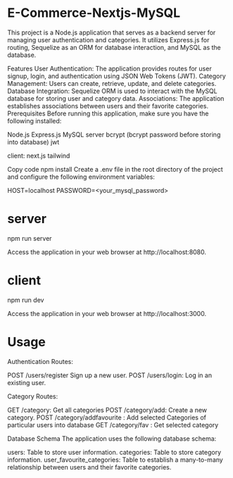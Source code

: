 # E-Commerce-Nextjs-MySQL

This project is a Node.js application that serves as a backend server for managing user authentication and categories. It utilizes Express.js for routing, Sequelize as an ORM for database interaction, and MySQL as the database.

Features
User Authentication: The application provides routes for user signup, login, and authentication using JSON Web Tokens (JWT).
Category Management: Users can create, retrieve, update, and delete categories.
Database Integration: Sequelize ORM is used to interact with the MySQL database for storing user and category data.
Associations: The application establishes associations between users and their favorite categories.
Prerequisites
Before running this application, make sure you have the following installed:

Node.js
Express.js
MySQL server
bcrypt (bcrypt password before storing into database)
jwt

client:
next.js
tailwind

Copy code
npm install
Create a .env file in the root directory of the project and configure the following environment variables:

HOST=localhost
PASSWORD=<your_mysql_password>

# server
npm run server

Access the application in your web browser at http://localhost:8080.

# client
npm run dev

Access the application in your web browser at http://localhost:3000.

# Usage
Authentication Routes:

POST /users/register Sign up a new user.
POST /users/login: Log in an existing user.

Category Routes:

GET /category: Get all categories
POST /category/add: Create a new category.
POST /category/addfavourite : Add selected Categories of particular users into database
GET /category/fav : Get selected category

Database Schema
The application uses the following database schema:

users: Table to store user information.
categories: Table to store category information.
user_favourite_categories: Table to establish a many-to-many relationship between users and their favorite categories.






